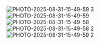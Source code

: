
![PHOTO-2025-08-31-15-49-59 3](https://github.com/user-attachments/assets/f28a31ea-d246-42c7-9a8b-85a42937f0f1)
![PHOTO-2025-08-31-15-49-59](https://github.com/user-attachments/assets/d490a60e-c5c8-41fa-8a69-3e8884ae5449)
![PHOTO-2025-08-31-15-49-58](https://github.com/user-attachments/assets/4bdfb533-dd0b-4770-a483-3f8f10874595)
![PHOTO-2025-08-31-15-49-58 2](https://github.com/user-attachments/assets/b43dfe09-31ca-48d8-89b7-7a1470acbcfd)
![PHOTO-2025-08-31-15-49-59 2](https://github.com/user-attachments/assets/8b964c52-3ef9-44d8-9e35-2213a47cc571)



<html lang="en">
<head>
    <meta charset="UTF-8">
    <meta name="viewport" content="width=device-width, initial-scale=1.0">
    <title>🚐💨 MOBILE CARWASH VAN FOR SALE! Your Business Dreams START HERE!</title>
    <style>
        * {
            margin: 0;
            padding: 0;
            box-sizing: border-box;
        }

        body {
            font-family: 'Arial Black', Arial, sans-serif;
            background: linear-gradient(135deg, #667eea 0%, #764ba2 100%);
            overflow-x: hidden;
        }

        .hero-section {
            min-height: 100vh;
            background: linear-gradient(45deg, #FF6B6B, #4ECDC4, #45B7D1, #96CEB4);
            background-size: 400% 400%;
            animation: gradientShift 4s ease infinite;
            position: relative;
            display: flex;
            align-items: center;
            justify-content: center;
            text-align: center;
            color: white;
            padding: 2rem;
        }

        @keyframes gradientShift {
            0% { background-position: 0% 50%; }
            50% { background-position: 100% 50%; }
            100% { background-position: 0% 50%; }
        }

        .hero-content {
            max-width: 1200px;
            z-index: 2;
        }

        .main-title {
            font-family: 'Impact', 'Arial Black', sans-serif;
            font-size: clamp(3rem, 8vw, 8rem);
            font-weight: 900;
            margin-bottom: 1rem;
            color: #FFD700;
            text-transform: uppercase;
            letter-spacing: 0.15em;
            animation: breakingNewsFlash 4s ease-in-out infinite;
            position: relative;
            overflow: hidden;
            background: linear-gradient(90deg, 
                transparent 0%, 
                #FFD700 25%, 
                #FFA500 50%, 
                #FF6347 75%, 
                transparent 100%
            );
            background-size: 200% 100%;
            -webkit-background-clip: text;
            background-clip: text;
            -webkit-text-fill-color: transparent;
        }

        @keyframes breakingNewsFlash {
            0% { 
                transform: translateX(-100%);
                background-position: -200% 0;
            }
            25% {
                transform: translateX(0%);
                background-position: 0% 0;
            }
            75% {
                transform: translateX(0%);
                background-position: 200% 0;
            }
            100% {
                transform: translateX(100%);
                background-position: 400% 0;
            }
        }

        .subtitle {
            font-size: clamp(1.5rem, 4vw, 3rem);
            font-weight: bold;
            margin-bottom: 2rem;
            text-shadow: 2px 2px 4px rgba(0,0,0,0.5);
            animation: pulse 2s ease-in-out infinite;
        }

        @keyframes pulse {
            0% { transform: scale(1); }
            50% { transform: scale(1.05); }
            100% { transform: scale(1); }
        }

        .explosive-cta {
            background: linear-gradient(45deg, #FF1744, #FF5722);
            border: none;
            color: white;
            padding: 1.5rem 3rem;
            font-size: clamp(1.2rem, 3vw, 2rem);
            font-weight: 900;
            border-radius: 50px;
            cursor: pointer;
            transform: perspective(1px) translateZ(0);
            box-shadow: 0 8px 25px rgba(255, 23, 68, 0.4);
            transition: all 0.3s ease;
            text-transform: uppercase;
            letter-spacing: 0.1em;
            margin: 1rem;
            animation: glow 2s ease-in-out infinite alternate;
        }

        @keyframes glow {
            from { box-shadow: 0 8px 25px rgba(255, 23, 68, 0.4), 0 0 30px rgba(255, 23, 68, 0.2); }
            to { box-shadow: 0 12px 35px rgba(255, 23, 68, 0.8), 0 0 50px rgba(255, 23, 68, 0.5); }
        }

        .explosive-cta:hover {
            transform: translateY(-5px) scale(1.1);
            box-shadow: 0 15px 40px rgba(255, 23, 68, 0.7);
        }

        .features-section {
            background: linear-gradient(135deg, #1e3c72 0%, #2a5298 100%);
            padding: 4rem 2rem;
            color: white;
        }

        .features-container {
            max-width: 1200px;
            margin: 0 auto;
            display: grid;
            grid-template-columns: repeat(auto-fit, minmax(300px, 1fr));
            gap: 2rem;
        }

        .feature-card {
            background: rgba(255, 255, 255, 0.1);
            backdrop-filter: blur(10px);
            border-radius: 20px;
            padding: 2rem;
            text-align: center;
            border: 2px solid rgba(255, 255, 255, 0.2);
            transition: transform 0.3s ease, box-shadow 0.3s ease;
        }

        .feature-card:hover {
            transform: translateY(-10px) rotateY(5deg);
            box-shadow: 0 20px 40px rgba(0, 0, 0, 0.3);
        }

        .feature-icon {
            font-size: 4rem;
            margin-bottom: 1rem;
            animation: rotate 3s linear infinite;
        }

        @keyframes rotate {
            from { transform: rotate(0deg); }
            to { transform: rotate(360deg); }
        }

        .feature-title {
            font-size: 1.8rem;
            font-weight: 900;
            margin-bottom: 1rem;
            color: #FFD700;
            text-transform: uppercase;
        }

        .van-details {
            background: linear-gradient(45deg, #000000, #434343);
            color: white;
            padding: 4rem 2rem;
            position: relative;
            overflow: hidden;
        }

        .van-details::before {
            content: '';
            position: absolute;
            top: 0;
            left: 0;
            right: 0;
            bottom: 0;
            background: url('data:image/svg+xml,<svg xmlns="http://www.w3.org/2000/svg" viewBox="0 0 100 100"><defs><pattern id="sparkle" patternUnits="userSpaceOnUse" width="100" height="100"><circle cx="20" cy="20" r="2" fill="%23FFD700" opacity="0.5"><animate attributeName="opacity" values="0.5;1;0.5" dur="2s" repeatCount="indefinite"/></circle><circle cx="80" cy="40" r="1.5" fill="%23FF6347" opacity="0.3"><animate attributeName="opacity" values="0.3;0.8;0.3" dur="1.5s" repeatCount="indefinite"/></circle><circle cx="40" cy="80" r="1" fill="%234ECDC4" opacity="0.4"><animate attributeName="opacity" values="0.4;0.9;0.4" dur="1.8s" repeatCount="indefinite"/></circle></pattern></defs><rect width="100%" height="100%" fill="url(%23sparkle)"/></svg>') repeat;
            opacity: 0.1;
            animation: sparkle 10s linear infinite;
        }

        @keyframes sparkle {
            0% { transform: translateX(0) translateY(0); }
            100% { transform: translateX(100px) translateY(100px); }
        }

        .details-grid {
            max-width: 1000px;
            margin: 0 auto;
            display: grid;
            grid-template-columns: repeat(auto-fit, minmax(250px, 1fr));
            gap: 2rem;
            position: relative;
            z-index: 2;
        }

        .detail-item {
            background: linear-gradient(45deg, #FF6B6B, #4ECDC4);
            padding: 1.5rem;
            border-radius: 15px;
            text-align: center;
            font-weight: bold;
            transform: perspective(1px) translateZ(0);
            transition: all 0.3s ease;
            border: 3px solid transparent;
            background-clip: padding-box;
        }

        .detail-item:hover {
            transform: translateY(-8px) scale(1.05);
            box-shadow: 0 15px 30px rgba(0, 0, 0, 0.4);
        }

        .detail-label {
            font-size: 1rem;
            opacity: 0.8;
            text-transform: uppercase;
            letter-spacing: 0.1em;
        }

        .detail-value {
            font-size: 1.5rem;
            font-weight: 900;
            margin-top: 0.5rem;
            color: white;
            text-shadow: 2px 2px 4px rgba(0,0,0,0.5);
        }

        .profit-section {
            background: linear-gradient(135deg, #667eea 0%, #764ba2 100%);
            padding: 4rem 2rem;
            color: white;
            text-align: center;
        }

        .profit-title {
            font-size: clamp(2rem, 5vw, 4rem);
            font-weight: 900;
            margin-bottom: 2rem;
            text-transform: uppercase;
            text-shadow: 3px 3px 6px rgba(0,0,0,0.5);
            animation: wiggle 0.5s ease-in-out infinite alternate;
        }

        @keyframes wiggle {
            0% { transform: rotate(-1deg); }
            100% { transform: rotate(1deg); }
        }

        .contact-section {
            background: linear-gradient(45deg, #FF1744, #FF5722, #FF9800);
            background-size: 200% 200%;
            animation: gradientShift 3s ease infinite;
            padding: 4rem 2rem;
            color: white;
            text-align: center;
        }

        .contact-info {
            max-width: 800px;
            margin: 0 auto;
            background: rgba(0, 0, 0, 0.3);
            backdrop-filter: blur(10px);
            border-radius: 20px;
            padding: 3rem;
            border: 3px solid rgba(255, 255, 255, 0.3);
        }

        .contact-title {
            font-size: clamp(2rem, 4vw, 3rem);
            font-weight: 900;
            margin-bottom: 2rem;
            text-transform: uppercase;
            text-shadow: 2px 2px 4px rgba(0,0,0,0.7);
        }

        .contact-item {
            font-size: 1.3rem;
            margin: 1rem 0;
            font-weight: bold;
            background: rgba(255, 255, 255, 0.1);
            padding: 1rem;
            border-radius: 10px;
            transition: all 0.3s ease;
        }

        .contact-item:hover {
            background: rgba(255, 255, 255, 0.2);
            transform: scale(1.05);
        }

        .hours {
            font-size: 1.1rem;
            background: linear-gradient(45deg, #4CAF50, #8BC34A);
            padding: 1rem;
            border-radius: 15px;
            margin-top: 2rem;
            font-weight: bold;
        }

        .floating-elements {
            position: fixed;
            top: 0;
            left: 0;
            width: 100%;
            height: 100%;
            pointer-events: none;
            z-index: 1;
        }

        .floating-car {
            position: absolute;
            font-size: 2rem;
            animation: float 6s ease-in-out infinite;
            opacity: 0.3;
        }

        .floating-car:nth-child(1) {
            top: 10%;
            left: 10%;
            animation-delay: 0s;
        }

        .floating-car:nth-child(2) {
            top: 70%;
            right: 15%;
            animation-delay: 2s;
        }

        .floating-car:nth-child(3) {
            bottom: 20%;
            left: 20%;
            animation-delay: 4s;
        }

        @keyframes float {
            0%, 100% { transform: translateY(0px) rotate(0deg); }
            50% { transform: translateY(-20px) rotate(5deg); }
        }

        @media (max-width: 768px) {
            .hero-section {
                padding: 1rem;
            }
            
            .details-grid {
                grid-template-columns: 1fr;
            }
            
            .features-container {
                grid-template-columns: 1fr;
            }
        }
    </style>
</head>
<body>
    <div class="floating-elements">
        <div class="floating-car">🚐</div>
        <div class="floating-car">✨</div>
        <div class="floating-car">💎</div>
    </div>

    <section class="hero-section">
        <div class="hero-content">
            <h1 class="main-title">🚐 MOBILE CARWASH VAN 🚐</h1>
            <h2 class="subtitle">🔥 FOR SALE! YOUR BUSINESS EMPIRE STARTS HERE! 🔥</h2>
            <div class="price-banner">
                <div class="price-text">ONLY $4,200!</div>
                <div class="price-subtext">💥 INCREDIBLE VALUE! 💥</div>
            </div>
            <p style="font-size: clamp(1rem, 2.5vw, 1.5rem); font-weight: bold; margin-bottom: 2rem;">
                TURN THIS INCREDIBLE GMC VAN INTO YOUR MONEY-MAKING MACHINE!
            </p>
            <button class="explosive-cta" onclick="document.querySelector('.contact-section').scrollIntoView({behavior: 'smooth'})">
                💰 CALL NOW & GET RICH! 💰
            </button>
            <button class="explosive-cta" onclick="document.querySelector('.van-details').scrollIntoView({behavior: 'smooth'})">
                🔥 SEE THE DETAILS! 🔥
            </button>
        </div>
    </section>

    <section class="features-section">
        <div class="features-container">
            <div class="feature-card">
                <div class="feature-icon">🚿</div>
                <h3 class="feature-title">Quick Exterior</h3>
                <p>Lightning-fast exterior cleaning that will have cars sparkling in minutes! Maximum efficiency = Maximum profit!</p>
            </div>
            <div class="feature-card">
                <div class="feature-icon">✨</div>
                <h3 class="feature-title">Full Detailing</h3>
                <p>Complete interior sanitizing and thorough cleaning for ultimate vehicle care. Premium service = Premium prices!</p>
            </div>
            <div class="feature-card">
                <div class="feature-icon">💼</div>
                <h3 class="feature-title">Ultimate Convenience</h3>
                <p>Bring the car wash to YOUR customers! No overhead costs, pure profit potential!</p>
            </div>
        </div>
    </section>

    <section class="van-details">
        <h2 style="text-align: center; font-size: clamp(2rem, 4vw, 3rem); font-weight: 900; margin-bottom: 3rem; text-transform: uppercase; color: #FFD700;">
            🎯 VAN SPECIFICATIONS - READY FOR SUCCESS! 🎯
        </h2>
        <div class="details-grid">
            <div class="detail-item" style="background: linear-gradient(45deg, #4CAF50, #8BC34A); grid-column: 1 / -1; font-size: 1.5rem;">
                <div class="detail-label">💰 PRICE 💰</div>
                <div class="detail-value" style="font-size: 2.5rem; color: white; text-shadow: 3px 3px 6px rgba(0,0,0,0.7);">$4,200 ONLY!</div>
            </div>
            <div class="detail-item">
                <div class="detail-label">Make</div>
                <div class="detail-value">GMC 🏆</div>
            </div>
            <div class="detail-item">
                <div class="detail-label">Vehicle Type</div>
                <div class="detail-value">Van 🚐</div>
            </div>
            <div class="detail-item">
                <div class="detail-label">Mileage</div>
                <div class="detail-value">150,000 ⚡</div>
            </div>
            <div class="detail-item">
                <div class="detail-label">Transmission</div>
                <div class="detail-value">Automatic 🔄</div>
            </div>
            <div class="detail-item">
                <div class="detail-label">Color</div>
                <div class="detail-value">White ⚪</div>
            </div>
            <div class="detail-item">
                <div class="detail-label">Fuel Type</div>
                <div class="detail-value">Gasoline ⛽</div>
            </div>
            <div class="detail-item">
                <div class="detail-label">Condition</div>
                <div class="detail-value">EXCELLENT! 🌟</div>
            </div>
            <div class="detail-item">
                <div class="detail-label">Location</div>
                <div class="detail-value">Melbourne, FL 🏖️</div>
            </div>
        </div>
    </section>

    <section class="profit-section">
        <h2 class="profit-title">💸 MOBILE CARWASH = BIG PROFITS! 💸</h2>
        <div style="max-width: 800px; margin: 0 auto; font-size: clamp(1rem, 2vw, 1.3rem); line-height: 1.6;">
            <div style="background: rgba(255, 255, 255, 0.1); padding: 2rem; border-radius: 20px; margin-bottom: 2rem; border: 3px solid #FFD700;">
                <div style="font-size: clamp(2rem, 4vw, 3rem); font-weight: 900; color: #FFD700; text-align: center; margin-bottom: 1rem;">
                    💰 FOR ONLY $4,200! 💰
                </div>
                <div style="font-size: clamp(1.2rem, 2.5vw, 1.5rem); font-weight: bold; text-align: center;">
                    This van will pay for itself in WEEKS! 🚀
                </div>
            </div>
            <p style="margin-bottom: 2rem; font-weight: bold;">
                🚀 Mobile carwash businesses are INCREDIBLY LUCRATIVE! 🚀
            </p>
            <p style="margin-bottom: 2rem;">
                Having a TOP-NOTCH, efficiently run, dependable mobile detailing vehicle is 
                <span style="color: #FFD700; font-weight: 900; font-size: 1.2em;">ABSOLUTELY CRITICAL</span> 
                for your success!
            </p>
            <p style="font-weight: bold; font-size: 1.2em; color: #4ECDC4;">
                This van is your ticket to financial freedom! 💰
            </p>
        </div>
    </section>

    <section class="contact-section">
        <div class="contact-info">
            <h2 class="contact-title">🔥 CONTACT MERHI TODAY! 🔥</h2>
            <p style="font-size: 1.2rem; margin-bottom: 2rem; font-weight: bold;">
                DON'T WAIT! This opportunity won't last long!
            </p>
            
            <div class="contact-item">
                📞 Phone: <strong>561-644-4594</strong>
            </div>
            <div class="contact-item">
                📱 Alternative: <strong>561-365-7062</strong>
            </div>
            <div class="contact-item">
                📧 Email: <strong>mandahomes1@gmail.com</strong>
            </div>
            
            <div class="hours">
                🕐 <strong>AVAILABLE 7 DAYS A WEEK!</strong><br>
                Monday - Sunday: 8AM to 10PM
            </div>
            
            <div style="margin-top: 2rem; font-size: 1.1rem; font-weight: bold;">
                ⚡ CALL NOW! Your business empire is waiting! ⚡
            </div>
        </div>
    </section>

    <script>
        // Add some dynamic sparkle effects
        function createSparkle() {
            const sparkle = document.createElement('div');
            sparkle.innerHTML = '✨';
            sparkle.style.position = 'fixed';
            sparkle.style.left = Math.random() * window.innerWidth + 'px';
            sparkle.style.top = Math.random() * window.innerHeight + 'px';
            sparkle.style.fontSize = (Math.random() * 20 + 10) + 'px';
            sparkle.style.pointerEvents = 'none';
            sparkle.style.zIndex = '1000';
            sparkle.style.opacity = '0.7';
            sparkle.style.animation = 'sparkleFloat 3s ease-out forwards';
            
            document.body.appendChild(sparkle);
            
            setTimeout(() => {
                sparkle.remove();
            }, 3000);
        }
        
        // Add CSS for sparkle animation
        const style = document.createElement('style');
        style.textContent = `
            @keyframes sparkleFloat {
                0% { transform: translateY(0px) rotate(0deg); opacity: 0.7; }
                100% { transform: translateY(-100px) rotate(360deg); opacity: 0; }
            }
        `;
        document.head.appendChild(style);
        
        // Create sparkles periodically
        setInterval(createSparkle, 2000);
        
        // Add click effects to buttons
        document.querySelectorAll('.explosive-cta').forEach(button => {
            button.addEventListener('click', function(e) {
                // Create explosion effect
                for (let i = 0; i < 5; i++) {
                    setTimeout(() => createSparkle(), i * 100);
                }
            });
        });
    </script>
</body>
</html>
